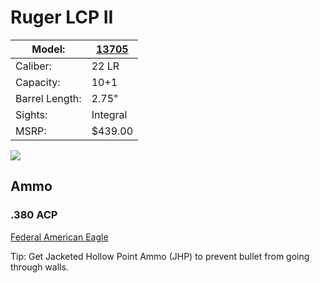 # Ruger LCP II

| Model:         | [13705](https://ruger.com/products/lcpII/specSheets/13705.html)    |
|----------------|----------|
| Caliber:       | 22 LR    |
| Capacity:      | 10+1     |
| Barrel Length: | 2.75"    |
| Sights:        | Integral |
| MSRP:          | $439.00  |

![](https://ruger.com/productImages/13705/detail/1.jpg)

## Ammo

### .380 ACP

[Federal American Eagle](https://www.cheaperthandirt.com/federal-american-eagle-.380-acp-ammunition-95-grain-fmj-980-fps/FC-AMM-3173.html)

Tip: Get Jacketed Hollow Point Ammo (JHP) to prevent bullet from going through walls.